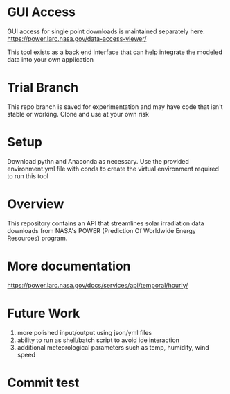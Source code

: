 # GUI Access

GUI access for single point downloads is maintained separately here: https://power.larc.nasa.gov/data-access-viewer/

This tool exists as a back end interface that can help integrate the modeled data into your own application

# Trial Branch

This repo branch is saved for experimentation and may have code that isn't stable or working. Clone and use at your own risk

# Setup

Download pythn and Anaconda as necessary. Use the provided environment.yml file with conda to create the virtual environment required to run this tool

# Overview

This repository contains an API that streamlines solar irradiation data downloads from NASA's POWER (Prediction Of Worldwide Energy Resources) program. 

# More documentation

https://power.larc.nasa.gov/docs/services/api/temporal/hourly/

# Future Work

1. more polished input/output using json/yml files
2. ability to run as shell/batch script to avoid ide interaction
3. additional meteorological parameters such as temp, humidity, wind speed

# Commit test